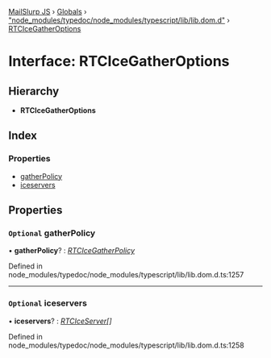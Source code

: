 [MailSlurp JS](../README.md) › [Globals](../globals.md) › ["node_modules/typedoc/node_modules/typescript/lib/lib.dom.d"](../modules/_node_modules_typedoc_node_modules_typescript_lib_lib_dom_d_.md) › [RTCIceGatherOptions](_node_modules_typedoc_node_modules_typescript_lib_lib_dom_d_.rtcicegatheroptions.md)

# Interface: RTCIceGatherOptions

## Hierarchy

* **RTCIceGatherOptions**

## Index

### Properties

* [gatherPolicy](_node_modules_typedoc_node_modules_typescript_lib_lib_dom_d_.rtcicegatheroptions.md#optional-gatherpolicy)
* [iceservers](_node_modules_typedoc_node_modules_typescript_lib_lib_dom_d_.rtcicegatheroptions.md#optional-iceservers)

## Properties

### `Optional` gatherPolicy

• **gatherPolicy**? : *[RTCIceGatherPolicy](../modules/_node_modules_typedoc_node_modules_typescript_lib_lib_dom_d_.md#rtcicegatherpolicy)*

Defined in node_modules/typedoc/node_modules/typescript/lib/lib.dom.d.ts:1257

___

### `Optional` iceservers

• **iceservers**? : *[RTCIceServer](_node_modules_typedoc_node_modules_typescript_lib_lib_dom_d_.rtciceserver.md)[]*

Defined in node_modules/typedoc/node_modules/typescript/lib/lib.dom.d.ts:1258
